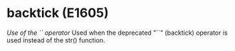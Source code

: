 # backtick (E1605)

*Use of the \`\` operator* Used when the deprecated "\`\`" (backtick)
operator is used instead of the str() function.
